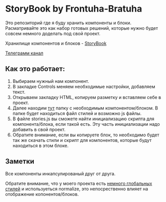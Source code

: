 # StoryBook by Frontuha-Bratuha

Это репозиторий где я буду хранить компоненты и блоки. 
Расматривайте это как набор готовых решений, которые нужно будет совсем немного доделать под свой проект.

Хранилище компонентов и блоков - [StoryBook ](https://basovich.github.io/storyBook/storybook-static/)

[Телеграмм канал](https://t.me/frontuha_bratuha)

## Как это работает:
1. Выбираем нужный нам компонент. 
2. В закладке Controls меняем необходимые настройки, добавляем текст.
3. Открываем закладку HTML, копируем разметку и вставляем себе в проект.
4. Далее находим [тут](https://github.com/Basovich/storyBook/tree/main/stories) папку с необходимым компонентом/блоком. В папке будет находиться файл стилей и возможно js файлы.
5. В файле stories.js вы сможете найти инициализацию скрипта для компонента/блока, если такой есть. Эту часть инициализации надо добавить в свой проект.
6. Обратите внимание, если вы копируете блок, то необходимо будет так же скачать стили и скрипт для компонентов, которые будут находиться в этом блоке.

## Заметки 
Все компоненты инкапсулированый друг от друга.

Обратите внимание, что у моего проекта есть [немного глобальных стилей](https://github.com/Basovich/storyBook/tree/main/stories/global/style) и используеться normalize, это непосрественно влияет на отображение копонентов/блоков.

